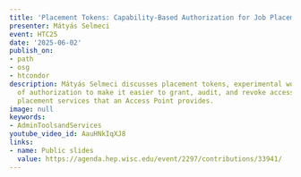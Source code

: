 ```yaml
---
title: 'Placement Tokens: Capability-Based Authorization for Job Placement'
presenter: Mátyás Selmeci
event: HTC25
date: '2025-06-02'
publish_on:
- path
- osg
- htcondor
description: Mátyás Selmeci discusses placement tokens, experimental work in the area
  of authorization to make it easier to grant, audit, and revoke access to the job
  placement services that an Access Point provides.
image: null
keywords:
- AdminToolsandServices
youtube_video_id: AauHNkIqXJ8
links:
- name: Public slides
  value: https://agenda.hep.wisc.edu/event/2297/contributions/33941/
---
```


